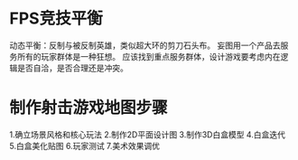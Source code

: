 # FPS竞技平衡
动态平衡：反制与被反制英雄，类似超大环的剪刀石头布。
妄图用一个产品去服务所有的玩家群体是一种狂想。
应该找到重点服务群体，设计游戏要考虑内在逻辑是否自洽，是否合理还是冲突。

# 制作射击游戏地图步骤
1.确立场景风格和核心玩法
2.制作2D平面设计图
3.制作3D白盒模型
4.白盒迭代
5.白盒美化贴图
6.玩家测试
7.美术效果调优